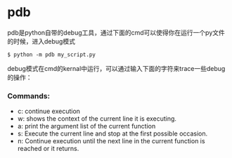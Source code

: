 # pdb
pdb是python自带的debug工具，通过下面的cmd可以使得你在运行一个py文件的时候，进入debug模式
```
$ python -m pdb my_script.py
```
debug模式在cmd的kernal中运行，可以通过输入下面的字符来trace一些debug的操作：

### Commands:
* c: continue execution
* w: shows the context of the current line it is executing.
* a: print the argument list of the current function
* s: Execute the current line and stop at the first possible occasion.
* n: Continue execution until the next line in the current function is reached or it returns.
